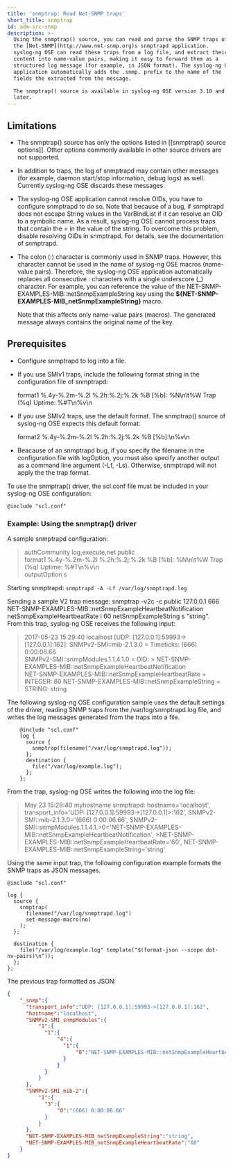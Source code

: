 ```yaml
---
title: 'snmptrap: Read Net-SNMP traps'
short_title: snmptrap
id: adm-src-snmp
description: >-
  Using the snmptrap() source, you can read and parse the SNMP traps of
  the [Net-SNMP](http://www.net-snmp.org)s snmptrapd application.
  syslog-ng OSE can read these traps from a log file, and extract their
  content into name-value pairs, making it easy to forward them as a
  structured log message (for example, in JSON format). The syslog-ng OSE
  application automatically adds the .snmp. prefix to the name of the
  fields the extracted from the message.

  The snmptrap() source is available in syslog-ng OSE version 3.10 and
  later.
---
```


## Limitations

- The snmptrap() source has only the options listed in
    [[snmptrap() source options]].
    Other options commonly available in other source drivers are not supported.

- In addition to traps, the log of snmptrapd may contain other
    messages (for example, daemon start/stop information, debug logs) as
    well. Currently syslog-ng OSE discards these messages.

- The syslog-ng OSE application cannot resolve OIDs, you have to
    configure snmptrapd to do so. Note that because of a bug, if
    snmptrapd does not escape String values in the VarBindList if it can
    resolve an OID to a symbolic name. As a result, syslog-ng OSE cannot
    process traps that contain the = in the value of the string. To
    overcome this problem, disable resolving OIDs in snmptrapd. For
    details, see the documentation of snmptrapd.

- The colon (:) character is commonly used in SNMP traps. However,
    this character cannot be used in the name of syslog-ng OSE macros
    (name-value pairs). Therefore, the syslog-ng OSE application
    automatically replaces all consecutive : characters with a single
    underscore (_) character. For example, you can reference the value
    of the NET-SNMP-EXAMPLES-MIB::netSnmpExampleString key using the
    **${NET-SNMP-EXAMPLES-MIB\_netSnmpExampleString}** macro.

    Note that this affects only name-value pairs (macros). The generated
    message always contains the original name of the key.

## Prerequisites

- Configure snmptrapd to log into a file.

- If you use SMIv1 traps, include the following format string in the
    configuration file of snmptrapd:

    format1 %.4y-%.2m-%.2l %.2h:%.2j:%.2k %B [%b]: %N\n\t%W Trap (%q) Uptime: %#T\n%v\n

- If you use SMIv2 traps, use the default format. The snmptrap()
    source of syslog-ng OSE expects this default format:

    format2 %.4y-%.2m-%.2l %.2h:%.2j:%.2k %B [%b]:\n%v\n

- Beacause of an snmptrapd bug, if you specify the filename in the
    configuration file with logOption, you must also specify another
    output as a command line argument (-Lf, -Ls). Otherwise, snmptrapd
    will not apply the the trap format.

To use the snmptrap() driver, the scl.conf file must be included in your
syslog-ng OSE configuration:

```config
@include "scl.conf"
```

### Example: Using the snmptrap() driver

A sample snmptrapd configuration:

> authCommunity log,execute,net public  
> format1 %.4y-%.2m-%.2l %.2h:%.2j:%.2k %B [%b]: %N\n\t%W Trap (%q) Uptime: %#T\n%v\n  
> outputOption s

Starting snmptrapd: `snmptrapd -A -Lf /var/log/snmptrapd.log`

Sending a sample V2 trap message: snmptrap -v2c -c public 127.0.0.1 666
NET-SNMP-EXAMPLES-MIB::netSnmpExampleHeartbeatNotification
netSnmpExampleHeartbeatRate i 60 netSnmpExampleString s \"string\". From
this trap, syslog-ng OSE receives the following input:

> 2017-05-23 15:29:40 localhost [UDP: [127.0.0.1]:59993->[127.0.0.1]:162]:
> SNMPv2-SMI::mib-2.1.3.0 = Timeticks: (666) 0:00:06.66  
> SNMPv2-SMI::snmpModules.1.1.4.1.0 = OID: > NET-SNMP-EXAMPLES-MIB::netSnmpExampleHeartbeatNotification  
> NET-SNMP-EXAMPLES-MIB::netSnmpExampleHeartbeatRate =  
> INTEGER: 60 NET-SNMP-EXAMPLES-MIB::netSnmpExampleString = STRING: string

The following syslog-ng OSE configuration sample uses the default
settings of the driver, reading SNMP traps from the
/var/log/snmptrapd.log file, and writes the log messages generated from
the traps into a file.

```config
    @include "scl.conf"
    log {
      source {
        snmptrap(filename("/var/log/snmptrapd.log"));
      };
      destination {
        file("/var/log/example.log");
      };
    };
```

From the trap, syslog-ng OSE writes the following into the log file:

>May 23 15:29:40 myhostname snmptrapd: hostname='localhost', transport_info='UDP: [127.0.0.1]:59993->[127.0.0.1]>:162', SNMPv2-SMI::mib-2.1.3.0='(666) 0:00:06.66', SNMPv2-SMI::snmpModules.1.1.4.1.>0='NET-SNMP-EXAMPLES-MIB::netSnmpExampleHeartbeatNotification', >NET-SNMP-EXAMPLES-MIB::netSnmpExampleHeartbeatRate='60', NET-SNMP-EXAMPLES-MIB::netSnmpExampleString='string'

Using the same input trap, the following configuration example formats
the SNMP traps as JSON messages.

```config
@include "scl.conf"

log {
  source {
    snmptrap(
      filename("/var/log/snmptrapd.log")
      set-message-macro(no)
    );
  };

  destination {
    file("/var/log/example.log" template("$(format-json --scope dot-nv-pairs)\n"));
  };
};
```

The previous trap formatted as JSON:

```json
{
    "_snmp":{
      "transport_info":"UDP: [127.0.0.1]:59993->[127.0.0.1]:162",
      "hostname":"localhost",
      "SNMPv2-SMI_snmpModules":{
          "1":{
            "1":{
                "4":{
                  "1":{
                      "0":"NET-SNMP-EXAMPLES-MIB::netSnmpExampleHeartbeatNotification"
                  }
                }
            }
          }
      },
      "SNMPv2-SMI_mib-2":{
          "1":{
            "3":{
                "0":"(666) 0:00:06.66"
            }
          }
      },
      "NET-SNMP-EXAMPLES-MIB_netSnmpExampleString":"string",
      "NET-SNMP-EXAMPLES-MIB_netSnmpExampleHeartbeatRate":"60"
    }
}
```
